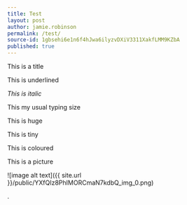 ```yaml
---
title: Test
layout: post
author: jamie.robinson
permalink: /test/
source-id: 1gbsehi6e1n6f4hJwa6ilyzvDXiV3311XakfLMM9KZbA
published: true
---
```

This is a title

This is underlined

*This is italic*

This my usual typing size

This is huge

This is tiny

This is coloured

This is a picture

![image alt text]({{ site.url }}/public/YXfQIz8PhIMORCmaN7kdbQ_img_0.png)

.

